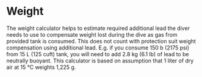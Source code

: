 # Weight

The weight calculator helps to estimate required additional lead the diver needs to use to compensate weight lost during the dive as gas from provided tank is consumed. This does not count with protection suit weight compensation using additional lead. E.g. if you consume 150 b (2175 psi) from 15 L (125 cuft) tank, you will need to add 2.8 kg (6.1 lb) of lead to be neutrally buoyant. This calculator is based on assumption that 1 liter of dry air at 15 °C weights 1,225 g.

